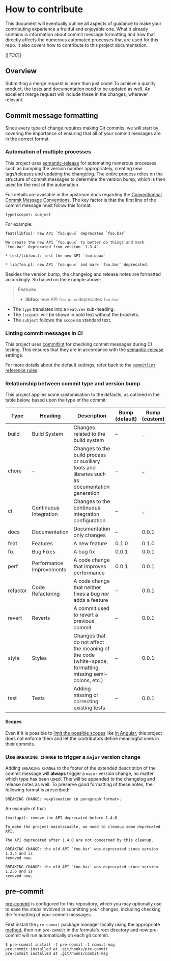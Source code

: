 # How to contribute

This document will eventually outline all aspects of guidance to make your
contributing experience a fruitful and enjoyable one. What it already contains
is information about commit message formatting and how that directly affects
the numerous automated processes that are used for this repo. It also covers
how to contribute to this project documentation.

[[_TOC_]]

## Overview


Submitting a merge request is more than just code! To achieve a quality
product, the tests and documentation need to be updated as well. An excellent
merge request will include these in the changes, wherever relevant.


## Commit message formatting

Since every type of change requires making Git commits, we will start by
covering the importance of ensuring that all of your commit messages are in the
correct format.

### Automation of multiple processes

This project uses
[semantic-release](https://github.com/semantic-release/semantic-release) for
automating numerous processes such as bumping the version number appropriately,
creating new tags/releases and updating the changelog. The entire process
relies on the structure of commit messages to determine the version bump, which
is then used for the rest of the automation.

Full details are available in the upstream docs regarding
the [Conventionnal Commit Message Conventions](https://www.conventionalcommits.org/en/v1.0.0/).
The key factor is that the first line of the commit message must follow this format:

```
type(scope): subject
```

For example:

```
feat(libfoo): new API `foo.quux` deprecates `foo.bar`

We create the new API `foo.quux` to better do things and mark
`foo.bar` deprecated from version `1.3.4`.

* test/libfoo.t: test the new API `foo.quux`

* lib/foo.pl: new API `foo.quux` and mark `foo.bar` deprecated.
```

Besides the version bump, the changelog and release notes are formatted
accordingly. So based on the example above:

> Features
>
> - **libfoo**: new API `foo.quux` deprecates `foo.bar`

- The `type` translates into a `Features` sub-heading.
- The `(scope)`: will be shown in bold text without the brackets.
- The `subject` follows the `scope` as standard text.

### Linting commit messages in CI

This project uses
[commitlint](https://github.com/conventional-changelog/commitlint) for checking
commit messages during CI testing. This ensures that they are in accordance
with the
[semantic-release](https://github.com/semantic-release/semantic-release)
settings.

For more details about the default settings, refer back to
the [`commitlint` reference rules](https://conventional-changelog.github.io/commitlint/#/reference-rules).


### Relationship between commit type and version bump

This project applies some customisation to the defaults, as outlined in the
table below, based upon the type of the commit:

| Type     | Heading                  | Description                                                                                             | Bump (default) | Bump (custom) |
|----------|--------------------------|---------------------------------------------------------------------------------------------------------|----------------|---------------|
| build    | Build System             | Changes related to the build system                                                                     | –              | _             |
| chore    | –                        | Changes to the build process or auxiliary tools and libraries such as documentation generation          | –              | _             |
| ci       | Continuous Integration   | Changes to the continuous integration configuration                                                     | –              | _             |
| docs     | Documentation            | Documentation only changes                                                                              | –              | 0.0.1         |
| feat     | Features                 | A new feature                                                                                           | 0.1.0          | 0.1.0         |
| fix      | Bug Fixes                | A bug fix                                                                                               | 0.0.1          | 0.0.1         |
| perf     | Performance Improvements | A code change that improves performance                                                                 | 0.0.1          | 0.0.1         |
| refactor | Code Refactoring         | A code change that neither fixes a bug nor adds a feature                                               | –              | 0.0.1         |
| revert   | Reverts                  | A commit used to revert a previous commit                                                               | –              | 0.0.1         |
| style    | Styles                   | Changes that do not affect the meaning of the code (white-space, formatting, missing semi-colons, etc.) | –              | 0.0.1         |
| test     | Tests                    | Adding missing or correcting existing tests                                                             | –              | 0.0.1         |


#### Scopes

Even if it is possible to
[limit the possible scopes](https://github.com/conventional-changelog/commitlint/blob/master/docs/reference-rules.md#scope-enum)
like [in Angular](https://github.com/angular/angular/blob/master/CONTRIBUTING.md#scope),
this project does not enforce them and let the contributors define meaningful
ones in their commits.

### Use `BREAKING CHANGE` to trigger a `major` version change

Adding `BREAKING CHANGE` to the footer of the extended description of the
commit message will **always** trigger a `major` version change, no matter
which type has been used. This will be appended to the changelog and release
notes as well. To preserve good formatting of these notes, the following format
is prescribed:

```
BREAKING CHANGE: <explanation in paragraph format>.
```

An example of that:

```
feat(api): remove the API deprecated before 1.4.0

To make the project maintainable, we need to cleanup some deprecated
API.

The API deprecated after 1.4.0 are not concerned by this cleanup.

BREAKING CHANGE: the old API `foo.bar` was deprecated since version 1.3.4 and is
removed now.

BREAKING CHANGE: the old API `foo.baz` was deprecated since version 1.2.6 and is
removed now.
```


## pre-commit

[pre-commit](https://pre-commit.com) is configured for this
repository, which you may optionally use to ease the steps involved in
submitting your changes, including checking the formatting of your
commit messages.

First install the `pre-commit` package manager locally using the
appropriate [method](https://pre-commit.com/#installation), then run
`pre-commit` in the formula's root directory and now pre-commit
will run automatically on each git commit.

```
$ pre-commit install -t pre-commit -t commit-msg
pre-commit installed at .git/hooks/pre-commit
pre-commit installed at .git/hooks/commit-msg
```
